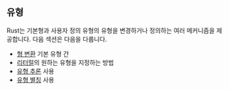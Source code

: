 ## 유형

Rust는 기본형과 사용자 정의 유형의 유형을 변경하거나 정의하는 여러 메커니즘을 제공합니다. 다음 섹션은 다음을 다룹니다.
* [형 변환] 기본 유형 간
* [리터럴]의 원하는 유형을 지정하는 방법
* [유형 추론] 사용
* [유형 별칭] 사용

[형 변환]: types/cast.md
[리터럴]: types/literals.md
[유형 추론]: types/inference.md
[유형 별칭]: types/alias.md

